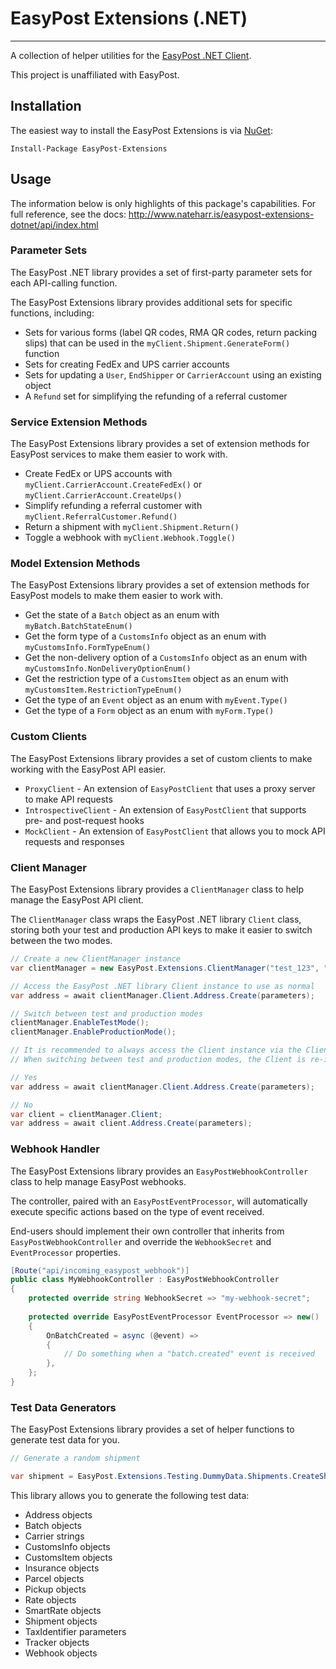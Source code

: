 # EasyPost Extensions (.NET)

---

A collection of helper utilities for the [EasyPost .NET Client](https://github.com/EasyPost/easypost-csharp).

This project is unaffiliated with EasyPost.

## Installation

The easiest way to install the EasyPost Extensions is via [NuGet](https://www.nuget.org/packages/EasyPost.Extensions/):

    Install-Package EasyPost-Extensions

## Usage

The information below is only highlights of this package's capabilities. For full reference, see the docs: http://www.nateharr.is/easypost-extensions-dotnet/api/index.html

### Parameter Sets

The EasyPost .NET library provides a set of first-party parameter sets for each API-calling function.

The EasyPost Extensions library provides additional sets for specific functions, including:

- Sets for various forms (label QR codes, RMA QR codes, return packing slips) that can be used in the `myClient.Shipment.GenerateForm()` function
- Sets for creating FedEx and UPS carrier accounts
- Sets for updating a `User`, `EndShipper` or `CarrierAccount` using an existing object
- A `Refund` set for simplifying the refunding of a referral customer

### Service Extension Methods

The EasyPost Extensions library provides a set of extension methods for EasyPost services to make them easier to work with.

- Create FedEx or UPS accounts with `myClient.CarrierAccount.CreateFedEx()` or `myClient.CarrierAccount.CreateUps()`
- Simplify refunding a referral customer with `myClient.ReferralCustomer.Refund()`
- Return a shipment with `myClient.Shipment.Return()`
- Toggle a webhook with `myClient.Webhook.Toggle()`

### Model Extension Methods

The EasyPost Extensions library provides a set of extension methods for EasyPost models to make them easier to work with.

- Get the state of a `Batch` object as an enum with `myBatch.BatchStateEnum()`
- Get the form type of a `CustomsInfo` object as an enum with `myCustomsInfo.FormTypeEnum()`
- Get the non-delivery option of a `CustomsInfo` object as an enum with `myCustomsInfo.NonDeliveryOptionEnum()`
- Get the restriction type of a `CustomsItem` object as an enum with `myCustomsItem.RestrictionTypeEnum()`
- Get the type of an `Event` object as an enum with `myEvent.Type()`
- Get the type of a `Form` object as an enum with `myForm.Type()`

### Custom Clients

The EasyPost Extensions library provides a set of custom clients to make working with the EasyPost API easier.

- `ProxyClient` - An extension of `EasyPostClient` that uses a proxy server to make API requests
- `IntrospectiveClient` - An extension of `EasyPostClient` that supports pre- and post-request hooks
- `MockClient` - An extension of `EasyPostClient` that allows you to mock API requests and responses

### Client Manager

The EasyPost Extensions library provides a `ClientManager` class to help manage the EasyPost API client.

The `ClientManager` class wraps the EasyPost .NET library `Client` class, storing both your test and production API keys
to make it easier to switch between the two modes.

```csharp
// Create a new ClientManager instance
var clientManager = new EasyPost.Extensions.ClientManager("test_123", "prod_123");

// Access the EasyPost .NET library Client instance to use as normal
var address = await clientManager.Client.Address.Create(parameters);

// Switch between test and production modes
clientManager.EnableTestMode();
clientManager.EnableProductionMode();

// It is recommended to always access the Client instance via the Client property directly, rather than storing it as a variable.
// When switching between test and production modes, the Client is re-initialized. Storing the Client as a variable may cause it to not be updated when switching modes.

// Yes
var address = await clientManager.Client.Address.Create(parameters);

// No
var client = clientManager.Client;
var address = await client.Address.Create(parameters);
```

### Webhook Handler

The EasyPost Extensions library provides an `EasyPostWebhookController` class to help manage EasyPost webhooks.

The controller, paired with an `EasyPostEventProcessor`, will automatically execute specific actions based on the type of event received.

End-users should implement their own controller that inherits from `EasyPostWebhookController` and override the `WebhookSecret` and `EventProcessor` properties.
```csharp
[Route("api/incoming_easypost_webhook")]
public class MyWebhookController : EasyPostWebhookController
{
    protected override string WebhookSecret => "my-webhook-secret";
    
    protected override EasyPostEventProcessor EventProcessor => new()
    {
        OnBatchCreated = async (@event) =>
        {
            // Do something when a "batch.created" event is received
        },
    };
}
```

### Test Data Generators

The EasyPost Extensions library provides a set of helper functions to generate test data for you.

```csharp
// Generate a random shipment

var shipment = EasyPost.Extensions.Testing.DummyData.Shipments.CreateShipment(myEasyPostClient);
```

This library allows you to generate the following test data:

- Address objects
- Batch objects
- Carrier strings
- CustomsInfo objects
- CustomsItem objects
- Insurance objects
- Parcel objects
- Pickup objects
- Rate objects
- SmartRate objects
- Shipment objects
- TaxIdentifier parameters
- Tracker objects
- Webhook objects
